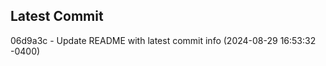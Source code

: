 
## Latest Commit
06d9a3c - Update README with latest commit info (2024-08-29 16:53:32 -0400) <Yunxi-Zhou>
